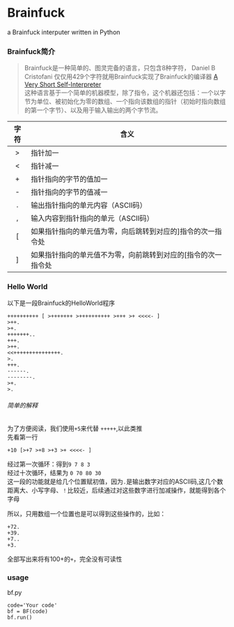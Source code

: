 # Brainfuck
a Brainfuck interputer written in Python

### Brainfuck简介

>Brainfuck是一种简单的、图灵完备的语言，只包含8种字符， Daniel B Cristofani 仅仅用429个字符就用Brainfuck实现了Brainfuck的编译器 [A Very Short Self-Interpreter](https://arxiv.org/abs/cs/0311032v1)  
这种语言基于一个简单的机器模型，除了指令，这个机器还包括：一个以字节为单位、被初始化为零的数组、一个指向该数组的指针（初始时指向数组的第一个字节）、以及用于输入输出的两个字节流。


| 字符  | 含义                                                          |
| :---: | ------------------------------------------------------------- |
|   >   | 指针加一                                                      |
|   <   | 指针减一                                                      |
|   +   | 指针指向的字节的值加一                                        |
|   -   | 指针指向的字节的值减一                                        |
|   .   | 输出指针指向的单元内容（ASCⅡ码）                              |
|   ,   | 输入内容到指针指向的单元（ASCⅡ码）                            |
|   [   | 如果指针指向的单元值为零，向后跳转到对应的]指令的次一指令处   |
|   ]   | 如果指针指向的单元值不为零，向前跳转到对应的[指令的次一指令处 |

### Hello World
以下是一段Brainfuck的HelloWorld程序
```
++++++++++ [ >+++++++ >++++++++++ >+++ >+ <<<<- ]
>++.
>+.
+++++++..
+++.
>++.
<<+++++++++++++++.
>.
+++.
------.
--------.
>+.
>.

```

###### 简单的解释
为了方便阅读，我们使用` +5 `来代替 `+++++`,以此类推  
先看第一行

```
+10 [>+7 >+8 >+3 >+ <<<<- ]
```
经过第一次循环：得到`9 7 8 3 `  
经过十次循环，结果为 `0 70 80 30`  
这一段的功能就是给几个位置赋初值，因为`.`是输出数字对应的ASCII码,这几个数距离大、小写字母、`！`比较近，后续通过对这些数字进行加减操作，就能得到各个字母


所以，只用数组一个位置也是可以得到这些操作的，比如：
```
+72.
+39.
+7..
+3.
```
全部写出来将有100+的`+`，完全没有可读性
### usage
bf.py
```
code='Your code'
bf = BF(code)
bf.run()
```
